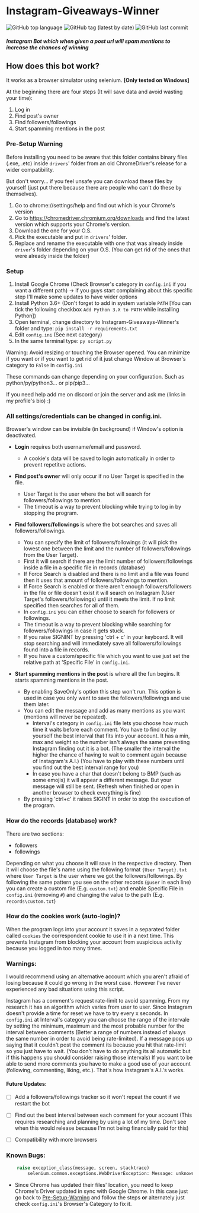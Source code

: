 # Instagram-Giveaways-Winner

![GitHub top language](https://img.shields.io/github/languages/top/C0ffeeL0ver/Instagram-Giveaways-Winner?style=for-the-badge)
![GitHub tag (latest by date)](https://img.shields.io/github/v/tag/fytex/Instagram-Giveaways-Winner?style=for-the-badge)
![GitHub last commit](https://img.shields.io/github/last-commit/C0ffeeL0ver/Instagram-Giveaways-Winner?style=for-the-badge)


##### Instagram Bot which when given a post url will spam mentions to increase the chances of winning


## How does this bot work?
It works as a browser simulator using selenium. **[Only tested on Windows]**

At the beginning there are four steps (It will save data and avoid wasting your time):

1. Log in
2. Find post's owner
3. Find followers/followings
4. Start spamming mentions in the post


### Pre-Setup Warning

Before installing you need to be aware that this folder contains binary files (.exe, .etc) inside `drivers`' folder from an old ChromeDriver's release for a wider compatibility.

But don't worry... if you feel unsafe you can download these files by yourself (just put there because there are people who can't do these by themselves).

1. Go to chrome://settings/help and find out which is your Chrome's version
2. Go to https://chromedriver.chromium.org/downloads and find the latest version which supports your Chrome's version.
3. Download the one for your O.S.
4. Pick the executable and put in `drivers`' folder.
5. Replace and rename the executable with one that was already inside `driver`'s folder depending on your O.S. (You can get rid of the ones that were already inside the folder)


### Setup

1. Install Google Chrome (Check Browser's category in `config.ini` if you want a different path) -> if you guys start complaining about this specific step I'll make some updates to have wider options 
2. Install Python 3.6+ (Don't forget to add in system variable `PATH` [You can tick the following checkbox `Add Python 3.X to PATH` while installing Python])
3. Open terminal, change directory to Instagram-Giveaways-Winner's folder and type: `pip install -r requirements.txt`
4. Edit `config.ini` (See next category)
5. In the same terminal type: `py script.py`

Warning: Avoid resizing or touching the Browser opened. You can minimize if you want or if you want to get rid of it just change Window at Browser's category to `False` in `config.ini`

These commands can change depending on your configuration. Such as python/py/python3... or pip/pip3...

If you need help add me on discord or join the server and ask me (links in my profile's bio) :)


### All settings/credentials can be changed in config.ini.

Browser's window can be invisible (in background) if Window's option is deactivated.

- **Login** requires both username/email and password.
	- A cookie's data will be saved to login automatically in order to prevent repetitve actions.

- **Find post's owner** will only occur if no User Target is specified in the file.
    - User Target is the user where the bot will search for followers/followings to mention.
    - The timeout is a way to prevent blocking while trying to log in by stopping the program.

- **Find followers/followings** is where the bot searches and saves all followers/followings. 
    - You can specify the limit of followers/followings (it will pick the lowest one between the limit and the number of followers/followings from the User Target).
    - First it will search if there are the limit number of followers/followings inside a file in a specific file in records (database)
	- If Force Search is disabled and there is no limit and a file was found then it uses that amount of followers/followings to mention.
	- If Force Search is enabled or there aren't enough followers/followers in the file or file doesn't exist it will search on Instagram (User Target's followers/followings) until it meets the limit. If no limit specified then searches for all of them.
	- In `config.ini` you can either choose to search for followers or followings. 
    - The timeout is a way to prevent blocking while searching for followers/followings in case it gets stuck.
	- If you raise SIGNINT by pressing 'ctrl + c' in your keyboard. It will stop searching and will immediately save all followers/followings found into a file in records.
	- If you have a custom/specific file which you want to use just set the relative path at 'Specific File' in `config.ini`.

- **Start spamming mentions in the post** is where all the fun begins. It starts spamming mentions in the post.
    - By enabling SaveOnly's option this step won't run. This option is used in case you only want to save the followers/followings and use them later.
    - You can edit the message and add as many mentions as you want (mentions will never be repeated).
		- Interval's category in `config.ini` file lets you choose how much time it waits before each comment. You have to find out by yourself the best interval that fits into your account. It has a min, max and weight so the number isn't always the same preventing Instagram finding out it is a bot. (The smaller the interval the higher the chance of having to wait to comment again because of Instagram's A.I.) (You have to play with these numbers until you find out the best interval range for you)
		- In case you have a char that doesn't belong to BMP (such as some emojis) it will appear a different message. But your message will still be sent. (Refresh when finished or open in another browser to check everything is fine) 
	- By pressing 'ctrl+c' it raises SIGINT in order to stop the execution of the program.
    
    
    
### How do the records (database) work?

There are two sections:
  - followers
  - followings
  
Depending on what you choose it will save in the respective directory. Then it will choose the file's name using the following format `{User Target}.txt` where `User Target` is the user where we got the followers/followings.
By following the same pattern you see on the other records (`@user` in each line) you can create a custom file (E.g. `custom.txt`) and enable Specific File in `config.ini` (removing `#`) and changing the value to the path (E.g. `records\custom.txt`)


### How do the cookies work (auto-login)?

When the program logs into your account it saves in a separated folder called `cookies` the correspondent cookie to use it in a next time. This prevents Instagram from blocking your account from suspicious activity because you logged in too many times.


### Warnings:

I would recommend using an alternative account which you aren't afraid of losing because it could go wrong in the worst case. However I've never experienced any bad situations using this script.

Instagram has a comment's request rate-limit to avoid spamming. From my research it has an algorithm which varies from user to user. Since Instagram doesn't provide a time for reset we have to try every x seconds. In `config.ini` at Interval's category you can choose the range of the intervale by setting the minimum, maximum and the most probable number for the interval between comments (Better a range of numbers instead of always the same number in order to avoid being rate-limited). If a message pops up saying that it couldn't post the comment its because you hit that rate-limit so you just have to wait. (You don't have to do anything its all automatic but if this happens you should consider raising those intervals)
If you want to be able to send more comments you have to make a good use of your account (following, commenting, liking, etc.). That's how Instagram's A.I.'s works.

#### Future Updates:
  - [ ] Add a followers/followings tracker so it won't repeat the count if we restart the bot
  - [ ] Find out the best interval between each comment for your account (This requires researching and planning by using a lot of my time. Don't see when this would release because I'm not being financially paid for this)
  - [ ] Compatibility with more browsers
  
  
### Known Bugs:
```py
	raise exception_class(message, screen, stacktrace)
		selenium.common.exceptions.WebDriverException: Message: unknown error: cannot find Chrome binary
```	
  - Since Chrome has updated their files' location, you need to keep Chrome's Driver updated in sync with Google Chrome. In this case just go back to [Pre-Setup-Warning](https://github.com/Fytex/Instagram-Giveaways-Winner#pre-setup-warning) and follow the steps **or** alternately just check `config.ini`'s Browser's Category to fix it.

